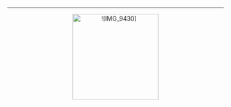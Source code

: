 <hr>
<p align="center">
  <img width="200" src="https://github.com/user-attachments/assets/d3a0ed92-b5a6-48df-83eb-e8bb29703a0b" alt = ![IMG_9430]>
</p>
